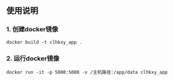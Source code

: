 ## 使用说明
### 1. 创建docker镜像
```
docker build -t clhkxy_app .
```
### 2. 运行docker镜像
```
docker run -it -p 5000:5000 -v /主机路径:/app/data clhkxy_app 
```